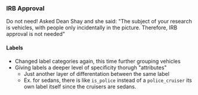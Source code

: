 ### IRB Approval
Do not need! Asked Dean Shay and she said: "The subject of your research is vehicles, with people only incidentally in the picture. Therefore, IRB approval is not needed"

#### Labels
- Changed label categories again, this time further grouping vehicles
- Giving labels a deeper level of specificity thorugh "attributes"
    - Just another layer of differentation between the same label
    - Ex. for sedans, there is like `is_police` instead of a `police_cruiser` its own label itself since the cruisers are sedans.
